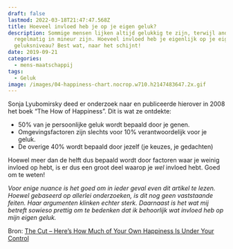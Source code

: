 ```yaml
---
draft: false
lastmod: 2022-03-18T21:47:47.568Z
title: Hoeveel invloed heb je op je eigen geluk?
description: Sommige mensen lijken altijd gelukkig te zijn, terwijl anderen
  regelmatig in mineur zijn. Hoeveel invloed heb je eigenlijk op je eigen
  geluksniveau? Best wat, naar het schijnt!
date: 2019-09-21
categories:
  - mens-maatschappij
tags:
  - Geluk
image: /images/04-happiness-chart.nocrop.w710.h2147483647.2x.gif
---
```

Sonja Lyubomirsky deed er onderzoek naar en publiceerde hierover in 2008 het boek “The How of Happiness”. Dit is wat ze ontdekte:

* 50% van je persoonlijke geluk wordt bepaald door je genen. 
* Omgevingsfactoren zijn slechts voor 10% verantwoordelijk voor je geluk. 
* De overige 40% wordt bepaald door jezelf (je keuzes, je gedachten)

Hoewel meer dan de helft dus bepaald wordt door factoren waar je weinig invloed op hebt, is er dus een groot deel waarop je *wel* invloed hebt. Goed om te weten!

*Voor enige nuance is het goed om in ieder geval even dit artikel te lezen. Hoewel gebaseerd op allerlei onderzoeken, is dit nog geen vaststaande feiten. Haar argumenten klinken echter sterk. Daarnaast is het wat mij betreft sowieso prettig om te bedenken dat ik behoorlijk wat invloed heb op mijn eigen geluk.*

Bron: [The Cut – Here’s How Much of Your Own Happiness Is Under Your Control](https://www.thecut.com/2014/06/how-much-of-your-own-happiness-can-you-control.html)
